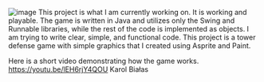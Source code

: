 ![image](https://github.com/TheBialy3/java-project/assets/107372713/b2f33134-5c1b-4ef7-a2f5-b144593415d8)
This project is what I am currently working on. It is working and playable.
The game is written in Java and utilizes only the Swing and Runnable libraries, while the rest of the code is implemented as objects.
I am trying to write clear, simple, and functional code. This project is a tower defense game with simple graphics that I created using Asprite and Paint.

Here is a short video demonstrating how the game works. 
https://youtu.be/lEH6rjY4QOU
Karol Białas
